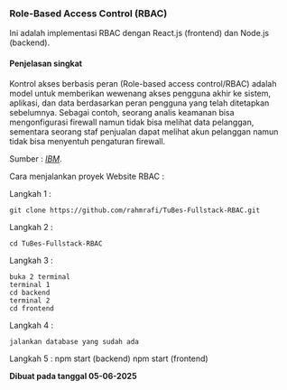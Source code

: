 ### Role-Based Access Control (RBAC)
Ini adalah implementasi RBAC dengan React.js (frontend) dan Node.js (backend).

#### Penjelasan singkat ####
Kontrol akses berbasis peran (Role-based access control/RBAC) adalah model untuk memberikan wewenang akses pengguna akhir ke sistem, aplikasi, dan data berdasarkan peran pengguna yang telah ditetapkan sebelumnya.
Sebagai contoh, seorang analis keamanan bisa mengonfigurasi firewall namun tidak bisa melihat data pelanggan, sementara seorang staf penjualan dapat melihat akun pelanggan namun tidak bisa menyentuh pengaturan firewall.

Sumber : *[IBM](https://www.ibm.com/id-id/think/topics/rbac)*.

Cara menjalankan proyek Website RBAC :

Langkah 1 :

    git clone https://github.com/rahmrafi/TuBes-Fullstack-RBAC.git

Langkah 2 :

    cd TuBes-Fullstack-RBAC

Langkah 3 :

    buka 2 terminal
    terminal 1
    cd backend 
    terminal 2
    cd frontend

Langkah 4 :

    jalankan database yang sudah ada

Langkah 5 :
    npm start (backend)
    npm start (frontend)

**Dibuat pada tanggal 05-06-2025**